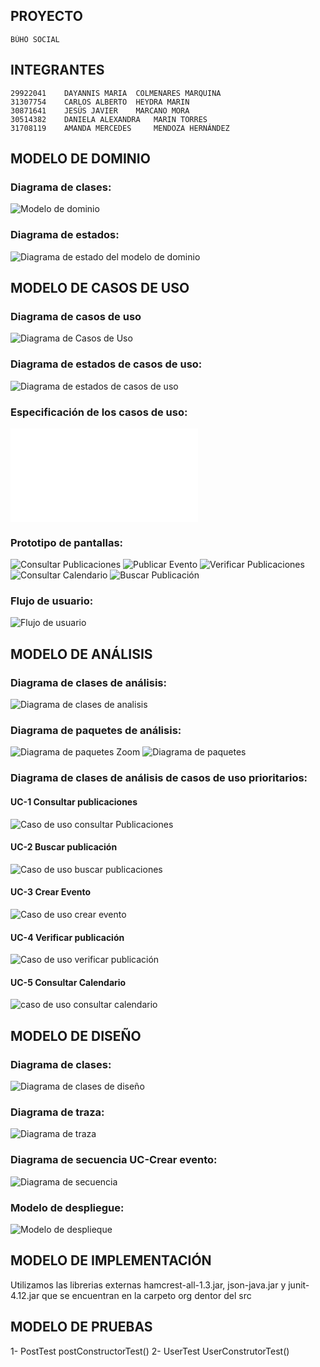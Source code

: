 ## PROYECTO
    BÚHO SOCIAL

## INTEGRANTES
    29922041	DAYANNIS MARIA	COLMENARES MARQUINA
    31307754	CARLOS ALBERTO	HEYDRA MARIN
    30871641	JESÚS JAVIER	MARCANO MORA
    30514382	DANIELA ALEXANDRA	MARIN TORRES
    31708119	AMANDA MERCEDES 	MENDOZA HERNÁNDEZ 

## MODELO DE DOMINIO
### Diagrama de clases:
![Modelo de dominio](/docs/img/domainModel.svg)

### Diagrama de estados:
![Diagrama de estado del modelo de dominio](/docs/img/stateDiagramIMG.svg)

## MODELO DE CASOS DE USO
### Diagrama de casos de uso
![Diagrama de Casos de Uso](/docs/img/useCaseDiagram.svg)

### Diagrama de estados de casos de uso:
![Diagrama de estados de casos de uso](/docs/img/useCasesStateDiagram.png)

### Especificación de los casos de uso:
![Plantillas de casos de uso](/docs/scenariosView/useCases/Plantilla%20casos%20de%20uso.pdf)
### Prototipo de pantallas:
![Consultar Publicaciones](/docs/img/consultarPublicaciones.jpg)
![Publicar Evento](/docs/img/publicarEvento.jpg)
![Verificar Publicaciones](/docs/img/verificarPublicaciones.jpg)
![Consultar Calendario](/docs/img/consultarCalendario.jpeg)
![Buscar Publicación](/docs/img/buscarPublicacion.jpg)

### Flujo de usuario:
![Flujo de usuario](/docs/img/flujoDeUsuario.jpg)

## MODELO DE ANÁLISIS
### Diagrama de clases de análisis:
![Diagrama de clases de analisis](/docs/img/analysisClassDiagram.svg)
### Diagrama de paquetes de análisis:
![Diagrama de paquetes Zoom](/docs/img/packageDiagramZoom.svg)
![Diagrama de paquetes](/docs/img/packageDiagram.png)
### Diagrama de clases de análisis de casos de uso prioritarios:

#### UC-1 Consultar publicaciones
![Caso de uso consultar Publicaciones](/docs/img/consultarPublicacionesAnalysisClassDiagram.svg)
#### UC-2 Buscar publicación
![Caso de uso buscar publicaciones](/docs/img/buscarPublicacionAnalysisClassDiagram.svg)
#### UC-3 Crear Evento
![Caso de uso crear evento](/docs/img/crearEventoAnalysisClassDiagram.svg)
#### UC-4 Verificar publicación
![Caso de uso verificar publicación](/docs/img/verificarEventoAnalysisClassDiagram.svg)
#### UC-5 Consultar Calendario
![caso de uso consultar calendario](/docs/img/consultarCalendarioAnalysisClassDiagram.svg)

## MODELO DE DISEÑO
### Diagrama de clases:
![Diagrama de clases de diseño](/docs/img/desingClassDiagram.svg)
### Diagrama de traza:
![Diagrama de traza](/docs/img/traceDiagram.svg)
### Diagrama de secuencia UC-Crear evento:
![Diagrama de secuencia](/docs/img/sequenceDiagramUcCreateEvent.svg)
### Modelo de despliegue:
![Modelo de desplieque](/docs/img/deploymentDiagram.svg)

## MODELO DE IMPLEMENTACIÓN
Utilizamos las  librerias externas hamcrest-all-1.3.jar, json-java.jar y junit-4.12.jar que se encuentran en la carpeto org dentor del src

## MODELO DE PRUEBAS
1- PostTest
    postConstructorTest()
2- UserTest
    UserConstrutorTest()